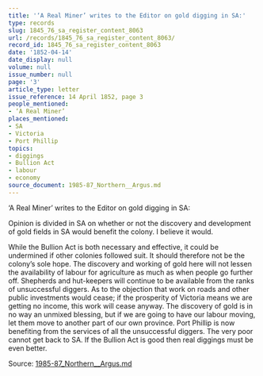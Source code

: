 ```yaml
---
title: '‘A Real Miner’ writes to the Editor on gold digging in SA:'
type: records
slug: 1845_76_sa_register_content_8063
url: /records/1845_76_sa_register_content_8063/
record_id: 1845_76_sa_register_content_8063
date: '1852-04-14'
date_display: null
volume: null
issue_number: null
page: '3'
article_type: letter
issue_reference: 14 April 1852, page 3
people_mentioned:
- ‘A Real Miner’
places_mentioned:
- SA
- Victoria
- Port Phillip
topics:
- diggings
- Bullion Act
- labour
- economy
source_document: 1985-87_Northern__Argus.md
---
```


‘A Real Miner’ writes to the Editor on gold digging in SA:

Opinion is divided in SA on whether or not the discovery and development of gold fields in SA would benefit the colony.  I believe it would.

While the Bullion Act is both necessary and effective, it could be undermined if other colonies followed suit.  It should therefore not be the colony’s sole hope.  The discovery and working of gold here will not lessen the availability of labour for agriculture as much as when people go further off.  Shepherds and hut-keepers will continue to be available from the ranks of unsuccessful diggers.  As to the objection that work on roads and other public investments would cease; if the prosperity of Victoria means we are getting no income, this work will cease anyway.  The discovery of gold is in no way an unmixed blessing, but if we are going to have our labour moving, let them move to another part of our own province.  Port Phillip is now benefiting from the services of all the unsuccessful diggers.  The very poor cannot get back to SA.  If the Bullion Act is good then real diggings must be even better.

Source: [1985-87_Northern__Argus.md](/downloads/markdown/1985-87_Northern__Argus.md)
